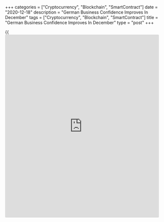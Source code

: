 +++
categories = ["Cryptocurrency", "Blockchain", "SmartContract"]
date = "2020-12-18"
description = "German Business Confidence Improves In December"
tags = ["Cryptocurrency", "Blockchain", "SmartContract"]
title = "German Business Confidence Improves In December"
type = "post"
+++

{{<iframe id="large-banner" src="https://www.bounty.group/#slide=26.0" width="100%" height="600" scrolling="no" style="border: 0px solid rgb(216, 221, 230); border-radius: 3px;">}}

German [business][1] confidence improved in December, survey results
from the ifo institute showed Friday.

The business confidence index rose to 92.1 in December from revised 90.9
in November. The expected score was 90.0.

While the lockdown is hitting certain sectors hard, overall the German
[economy][2] is showing resilience, Clemens Fuest, ifo President said.

Both current assessment and expectations advanced from November. The
current conditions indicator came in at 91.3, up from 90.0 a month ago.
Economists had forecast the reading to fall to 89.0.

The expectations index improved to 92.8 from 91.8, which was above the
expected reading of 92.5.

The increase in business confidence for December supports the assessment
that Germany will avoid a contraction in the fourth quarter, Melanie
Debono, an economist at Capital Economics, said.

But the new tightening in [coronavirus][3] restrictions, which came into
effect this week, means that activity will remain subdued at the start
of the new year, before picking up in the second quarter, the economist
added.

For comments and feedback [contact](https://www.playgroundfx.com/contact/): editorial@rtt[news](https://www.letsplayfx.com/blog/forex-news-website/).com

[Economic News][2]

 **What parts of the world are seeing the best (and worst) economic
performances lately? Click[here][4] to check out our [Econ Scorecard][4]
and find out! See up-to-the-moment [ranking](https://www.playgroundfx.com/blog/crypto-exchange-ranking/)s for the best and worst
performers in [GDP][4], [unemployment rate][5], [inflation][6] and much
more.**

   1. www.rtt[news](https://www.letsplayfx.com/blog/forex-news-website/).com/Content/Business.aspx
   2. www.rtt[news](https://www.letsplayfx.com/blog/forex-news-website/).com/Content/EconomicNews.aspx
   3. www.rtt[news](https://www.letsplayfx.com/blog/forex-news-website/).com/list/coronavirus.aspx
   4. www.rtt[news](https://www.letsplayfx.com/blog/forex-news-website/).com/economic-scorecard/world-rank/GDP/highest-performance.aspx
   5. www.rtt[news](https://www.letsplayfx.com/blog/forex-news-website/).com/economic-scorecard/world-rank/unemployment-rate/lowest-performance.aspx
   6. www.rtt[news](https://www.letsplayfx.com/blog/forex-news-website/).com/economic-scorecard/world-rank/CPI/highest-performance.aspx